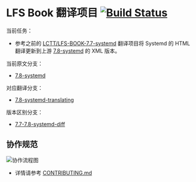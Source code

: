 # LFS Book 翻译项目 [![Build Status](https://travis-ci.org/LCTT/LFS-BOOK.svg?branch=7.8-systemd-translating)](https://travis-ci.org/LCTT/LFS-BOOK)

当前任务：

* 参考之前的 [LCTT/LFS-BOOK-7.7-systemd](https://github.com/LCTT/LFS-BOOK-7.7-systemd) 翻译项目将 Systemd 的 HTML 翻译更新到上游 [7.8-systemd](https://github.com/LCTT/LFS-BOOK/tree/7.8-systemd) 的 XML 版本。

当前原文分支：

* [7.8-systemd](https://github.com/LCTT/LFS-BOOK/tree/7.8-systemd)

对应翻译分支：

* [7.8-systemd-translating](https://github.com/LCTT/LFS-BOOK/tree/7.8-systemd-translating)

版本区别分支：
* [7.7-7.8-systemd-diff](https://github.com/LCTT/LFS-BOOK/tree/7.7-7.8-systemd-diff)

## 协作规范

![协作流程图](https://cdn.rawgit.com/vizv/LFS-BOOK/16ad31e95ab2bab4b974947f140ccaa7ede8cbdc/CONTRIBUTING.svg)

* 详情请参考 [CONTRIBUTING.md](CONTRIBUTING.md)
